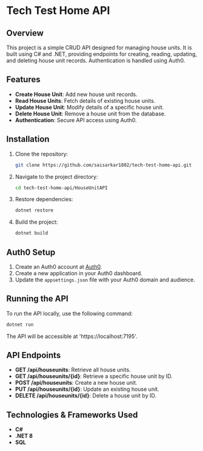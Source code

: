 # Tech Test Home API

## Overview
This project is a simple CRUD API designed for managing house units. It is built using C# and .NET, providing endpoints for creating, reading, updating, and deleting house unit records. Authentication is handled using Auth0.

## Features
- **Create House Unit**: Add new house unit records.
- **Read House Units**: Fetch details of existing house units.
- **Update House Unit**: Modify details of a specific house unit.
- **Delete House Unit**: Remove a house unit from the database.
- **Authentication**: Secure API access using Auth0.

## Installation

1. Clone the repository:
    ```bash
    git clone https://github.com/saisarkar1802/tech-test-home-api.git
    ```
2. Navigate to the project directory:
    ```bash
    cd tech-test-home-api/HouseUnitAPI
    ```
3. Restore dependencies:
    ```bash
    dotnet restore
    ```
4. Build the project:
    ```bash
    dotnet build
    ```

## Auth0 Setup

1. Create an Auth0 account at [Auth0](https://auth0.com/).
2. Create a new application in your Auth0 dashboard.
3. Update the `appsettings.json` file with your Auth0 domain and audience.

## Running the API
To run the API locally, use the following command:
```bash
dotnet run
```

The API will be accessible at 'https://localhost:7195'.

## API Endpoints
- **GET /api/houseunits**: Retrieve all house units.
- **GET /api/houseunits/{id}**: Retrieve a specific house unit by ID.
- **POST /api/houseunits**: Create a new house unit.
- **PUT /api/houseunits/{id}**: Update an existing house unit.
- **DELETE /api/houseunits/{id}**: Delete a house unit by ID.

## Technologies & Frameworks Used
- **C#**
- **.NET 8**
- **SQL**
